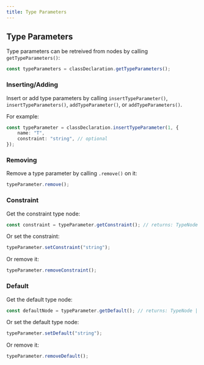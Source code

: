 ```yaml
---
title: Type Parameters
---
```


## Type Parameters

Type parameters can be retreived from nodes by calling `getTypeParameters()`:

```ts
const typeParameters = classDeclaration.getTypeParameters();
```

### Inserting/Adding

Insert or add type parameters by calling `insertTypeParameter()`, `insertTypeParameters()`, `addTypeParameter()`, or `addTypeParameters()`.

For example:

```ts
const typeParameter = classDeclaration.insertTypeParameter(1, {
    name: "T",
    constraint: "string", // optional
});
```

### Removing

Remove a type parameter by calling `.remove()` on it:

```ts
typeParameter.remove();
```

### Constraint

Get the constraint type node:

```ts
const constraint = typeParameter.getConstraint(); // returns: TypeNode | undefined
```

Or set the constraint:

```ts
typeParameter.setConstraint("string");
```

Or remove it:

```ts
typeParameter.removeConstraint();
```

### Default

Get the default type node:

```ts
const defaultNode = typeParameter.getDefault(); // returns: TypeNode | undefined
```

Or set the default type node:

```ts
typeParameter.setDefault("string");
```

Or remove it:

```ts
typeParameter.removeDefault();
```
